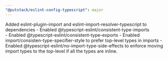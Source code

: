 ```yaml
---
"@putstack/eslint-config-typescript": major
---
```


Added eslint-plugin-import and eslint-import-resolver-typescript to dependencies
    - Enabled @typescript-eslint/consistent-type-imports    
    - Enabled @typescript-eslint/consistent-type-exports
    - Enabled import/consisten-type-specifier-style to prefer top-level types in imports
    - Enabled @typescript-eslint/no-import-type-side-effects to enforce moving import types to the top-level if all the types are inline.